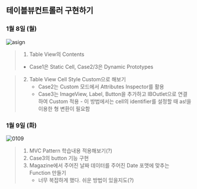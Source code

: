 ## 테이블뷰컨트롤러 구현하기

### 1월 8일 (월)
![asign](https://github.com/Jin0331/TableVCPractice/assets/42958809/2b116a02-8cec-47ee-a306-ea9931524000)



>1. Table View의 Contents 
>  * Case1은 Static Cell, Case2/3은 Dynamic Prototypes

>2. Table View Cell Style Custom으로 해보기
>    - Case2는 Custom 모드에서 Attributes Inspector를 활용
>    - Case3는 ImageView, Label, Button을 추가하고 IBOutlet으로 연결하여 Custom 적용
         - 이 방법에서는 cell의 identifier를 설정할 때 as!을 이용한 형 변환이 필요함

### 1월 9일 (화)
![0109](https://github.com/Jin0331/TableVCPractice/assets/42958809/f381654d-f1e6-4628-a324-22513e651982)

>1. MVC Pattern 학습내용 적용해보기(?)
>2. Case3의 button 기능 구현
>3. Magazine에서 주어진 날짜 데이터를 주어진 Date 포맷에 맞추는 Function 만들기
>    - 너무 복잡하게 했다. 쉬운 방법이 있을지도(?)
